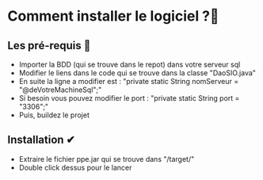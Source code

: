 # Comment installer le logiciel ?👾
## Les pré-requis 👀
- Importer la BDD (qui se trouve dans le repot) dans votre serveur sql
- Modifier le liens dans le code qui se trouve dans la classe "DaoSIO.java"
- En suite la ligne a modifier est : "private static String nomServeur = "@deVotreMachineSql";"
- Si besoin vous pouvez modifier le port : "private static String port = "3306";"
- Puis, buildez le projet

## Installation ✔
- Extraire le fichier ppe.jar qui se trouve dans "/target/"
- Double click dessus pour le lancer
